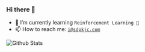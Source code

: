 ### Hi there 👋

- 🌱 I’m currently learning `Reinforcement Learning 🤖️`
- 📫 How to reach me: [`i@sdpkjc.com`](mailto:i@sdpkjc.com)

![Github Stats](https://github-readme-stats.vercel.app/api?username=sdpkjc&count_private=true&show_icons=true&include_all_commits=true)
